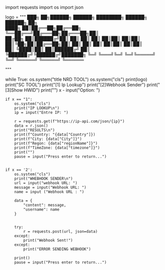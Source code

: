 import requests 
import os
import json

logo = """
███╗   ██╗██████╗ ██████╗     ████████╗ ██████╗  ██████╗ ██╗     
████╗  ██║██╔══██╗██╔══██╗    ╚══██╔══╝██╔═══██╗██╔═══██╗██║     
██╔██╗ ██║██████╔╝██║  ██║       ██║   ██║   ██║██║   ██║██║     
██║╚██╗██║██╔══██╗██║  ██║       ██║   ██║   ██║██║   ██║██║     
██║ ╚████║██║  ██║██████╔╝       ██║   ╚██████╔╝╚██████╔╝███████╗
╚═╝  ╚═══╝╚═╝  ╚═╝╚═════╝        ╚═╝    ╚═════╝  ╚═════╝ ╚══════

"""


while True:
    os.system("title NRD TOOL")
    os.system("cls")
    print(logo)
    print("SC TOOL")
    print("[1] Ip Lookup")
    print("[2]Webhook Sender")
    print("[3]Show HWID")
    print("")
    x - input("Option: ")

    if x == "1":
        os.system("cls")
        print("IP LOOKUP\n")
        ip = input("Entre IP: ")

        r = requests.get(f"https://ip-api.com/json/{ip}")
        data = r.json()
        print("RESULTS\n")
        print(f"Country: "{data["Country"]})
        print(f"City: {data["City"]}")
        print(f"Regon: {data["regionName"]}")
        print(f"TimeZone: {data["timezone"]}")
        print("")
        pause = input("Press enter to return...") 


    if x == '2':
        os.system("cls") 
        print("WHEBHOOK SENDER\n")
        url = input("webhook URL: ")
        message = input("Webhook URL: ")
        name = input ("Webhook URL : ")
        
        data = {
            "content": message,
            "username": name
        }


        try:
            r = requests.post(url, json=data)
        except:
            print("Webhook Sent!")
        except:
            print("ERROR SENDING WEBHOOK")

        print() 
        pause = input("Press enter to return...") 

